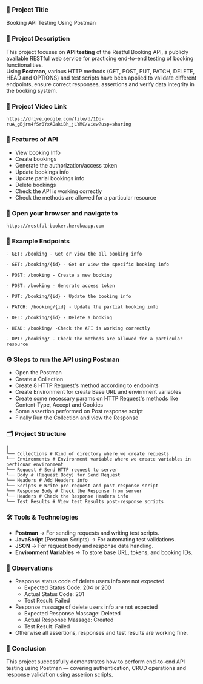 ### 💼 Project Title

Booking API Testing Using Postman

### 📝 Project Description

This project focuses on **API testing** of the Restful Booking API, a publicly available RESTful web service for practicing end-to-end testing of booking functionalities.    
Using **Postman**, various HTTP methods (GET, POST, PUT, PATCH, DELETE, HEAD and OPTIONS) and test scripts have been applied to validate different endpoints, ensure correct responses, assertions and verify data integrity in the booking system.

### 🎥 Project Video Link

```
https://drive.google.com/file/d/1Do-ruA_gBjrm4fSr0YxAOakiBh_jLYMC/view?usp=sharing
```

### 🚀 Features of API

- View booking Info
- Create bookings
- Generate the authorization/access token
- Update bookings info
- Update parial bookings info
- Delete bookings
- Check the API is working correctly
- Check the methods are allowed for a particular resource

### 🔗 Open your browser and navigate to

```
https://restful-booker.herokuapp.com
```

### 📜 Example Endpoints

```
- GET: /booking - Get or view the all booking info

- GET: /booking/{id} - Get or view the specific booking info

- POST: /booking - Create a new booking

- POST: /booking - Generate access token

- PUT: /booking/{id} - Update the booking info

- PATCH: /booking/{id} - Update the partial booking info

- DEL: /booking/{id} - Delete a booking

- HEAD: /booking/ -Check the API is working correctly

- OPT: /booking/ - Check the methods are allowed for a particular resource
```

### ⚙️ Steps to run the API using Postman

- Open the Postman
- Create a Collection
- Create 8 HTTP Request's method according to endpoints
- Create Environment for create Base URL and envirnment variables
- Create some necessary params on HTTP Request's methods like Content-Type, Accept and Cookies
- Some assertion performed on Post response script
- Finally Run the Collection and view the Response

### 🗂️ Project Structure

```
│  
└── Collections # Kind of directory where we create requests  
└── Environments # Environment variable where we create variables in perticuar environment    
└── Request # Send HTTP request to server  
└── Body # (Request Body) for Send Request  
└── Headers # Add Headers info  
└── Scripts # Write pre-request and post-response script    
└── Response Body # Check the Response from server  
└── Headers # Check the Response Headers info  
└── Test Results # View test Results post-response scripts
```

### 🛠️ Tools & Technologies

- **Postman** → For sending requests and writing test scripts.  
- **JavaScript** (Postman Scripts) → For automating test validations.  
- **JSON** → For request body and response data handling.  
- **Environment Variables** → To store base URL, tokens, and booking IDs.

### 🔎 Observations

- Response status code of delete users info are not expected
    - Expected Status Code: 204 or 200
    - Actual Status Code: 201
    - Test Result: Failed
- Response massage of delete users info are not expected
    - Expected  Response Massage: Deleted
    - Actual Response Massage: Created
    - Test Result: Failed
- Otherwise all assertions, responses and test results are working fine.

### 🏁 Conclusion

This project successfully demonstrates how to perform end-to-end API testing using Postman — covering authentication, CRUD operations and response validation using asserion scripts.

